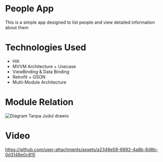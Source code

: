 # People App

This is a simple app designed to list people and view detailed information about them

# Technologies Used
- Hilt
- MVVM Architecture + Usecase
- ViewBinding & Data Binding
- Retrofit + GSON
- Multi-Module Architecture

# Module Relation

![Diagram Tanpa Judul drawio](https://github.com/user-attachments/assets/8b09216a-d73c-4b4b-bc1c-e9c8674a45ca)

# Video

https://github.com/user-attachments/assets/a2348e58-6692-4a8b-8d8b-0d3148e0c815

